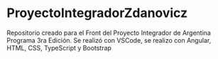 # ProyectoIntegradorZdanovicz

Repositorio creado para el Front del Proyecto Integrador de Argentina Programa 3ra Edición. Se realizó con VSCode, se realizo con Angular, HTML, CSS, TypeScript y Bootstrap
